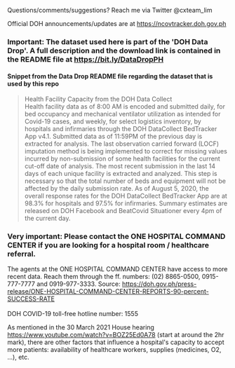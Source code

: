 Questions/comments/suggestions? Reach me via Twitter @cxteam_lim <br>

Official DOH announcements/updates are at https://ncovtracker.doh.gov.ph<br>

### Important: The dataset used here is part of the 'DOH Data Drop'. A full description and the download link is contained in the README file at https://bit.ly/DataDropPH

#### Snippet from the Data Drop README file regarding the dataset that is used by this repo
> Health Facility Capacity from the DOH Data Collect <br>
> Health facility data as of 8:00 AM is encoded and submitted daily, for bed occupancy and
> mechanical ventilator utilization as intended for Covid-19 cases, and weekly, for select
> logistics inventory, by hospitals and infirmaries through the DOH DataCollect BedTracker
> App v4.1.
> Submitted data as of 11:59PM of the previous day is extracted for analysis. The last
> observation carried forward (LOCF) imputation method is being implemented to correct for
> missing values incurred by non-submission of some health facilities for the current cut-off
> date of analysis. The most recent submission in the last 14 days of each unique facility is
> extracted and analyzed. This step is necessary so that the total number of beds and equipment
> will not be affected by the daily submission rate. As of August 5, 2020, the overall response
> rates for the DOH DataCollect BedTracker App are at 98.3% for hospitals and 97.5% for
> infirmaries. Summary estimates are released on DOH Facebook and BeatCovid Situationer
> every 4pm of the current day.

### Very important: Please contact the ONE HOSPITAL COMMAND CENTER if you are looking for a hospital room / healthcare referral.
The agents at the ONE HOSPITAL COMMAND CENTER have access to more recent data. Reach them through the ff. numbers:
(02) 8865-0500, 0915-777-7777 and 0919-977-3333. Source:
https://doh.gov.ph/press-release/ONE-HOSPITAL-COMMAND-CENTER-REPORTS-90-percent-SUCCESS-RATE <br><br>
DOH COVID-19 toll-free hotline number: 1555 

As mentioned in the 30 March 2021 House hearing https://www.youtube.com/watch?v=BOZ25Ed0A78 (start at around the 2hr mark), 
there are other factors that influence a hospital's capacity to accept more patients: availability of healthcare workers, 
supplies (medicines, O2, ...), etc. 
